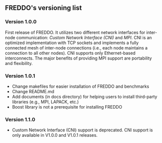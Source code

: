 ## FREDDO's versioning list

### Version 1.0.0
First release of FREDDO. It utilizes two different network interfaces for inter-node communication: *Custom Network Interface (CNI)* and *MPI*. CNI is an optimized implementation with TCP sockets and implements a fully connected mesh of inter-node connections (i.e., each node maintains a connection to all other nodes). CNI supports only Ethernet-based interconnects. The major benefits of providing MPI support are portability and flexibility.

### Version 1.0.1
- Change makefiles for easier installation of FREDDO and benchmarks
- Change README.md
- Add documents (in docs directory) for helping users to install third-party libraries (e.g., MPI, LAPACK, etc.)
- Boost library is not a prerequisite for installing FREDDO

### Version 1.1.0
- Custom Network Interface (CNI) support is deprecated. CNI support is only available in V1.0.0 and V1.0.1 releases.
